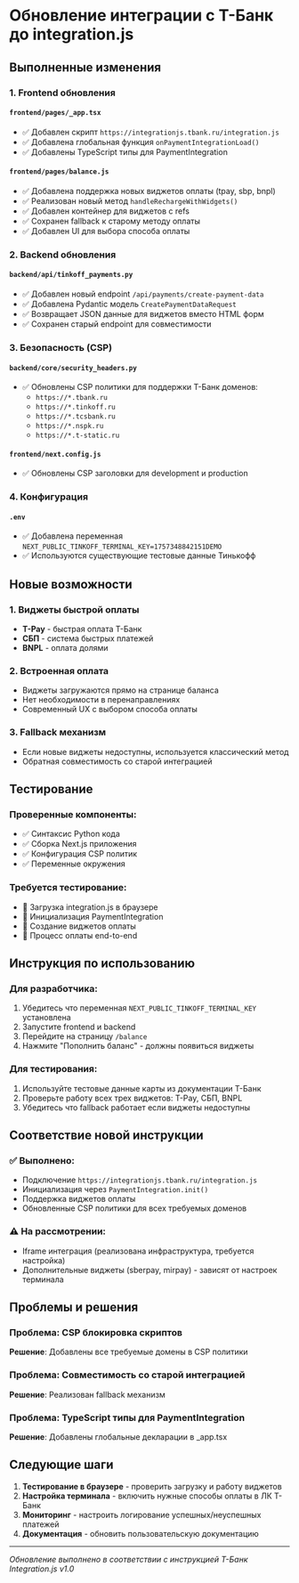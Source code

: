 # Обновление интеграции с Т-Банк до integration.js

## Выполненные изменения

### 1. Frontend обновления

#### `frontend/pages/_app.tsx`
- ✅ Добавлен скрипт `https://integrationjs.tbank.ru/integration.js`
- ✅ Добавлена глобальная функция `onPaymentIntegrationLoad()`
- ✅ Добавлены TypeScript типы для PaymentIntegration

#### `frontend/pages/balance.js`
- ✅ Добавлена поддержка новых виджетов оплаты (tpay, sbp, bnpl)
- ✅ Реализован новый метод `handleRechargeWithWidgets()` 
- ✅ Добавлен контейнер для виджетов с refs
- ✅ Сохранен fallback к старому методу оплаты
- ✅ Добавлен UI для выбора способа оплаты

### 2. Backend обновления

#### `backend/api/tinkoff_payments.py`
- ✅ Добавлен новый endpoint `/api/payments/create-payment-data`
- ✅ Добавлена Pydantic модель `CreatePaymentDataRequest`
- ✅ Возвращает JSON данные для виджетов вместо HTML форм
- ✅ Сохранен старый endpoint для совместимости

### 3. Безопасность (CSP)

#### `backend/core/security_headers.py`
- ✅ Обновлены CSP политики для поддержки Т-Банк доменов:
  - `https://*.tbank.ru`
  - `https://*.tinkoff.ru` 
  - `https://*.tcsbank.ru`
  - `https://*.nspk.ru`
  - `https://*.t-static.ru`

#### `frontend/next.config.js`
- ✅ Обновлены CSP заголовки для development и production

### 4. Конфигурация

#### `.env`
- ✅ Добавлена переменная `NEXT_PUBLIC_TINKOFF_TERMINAL_KEY=1757348842151DEMO`
- ✅ Используются существующие тестовые данные Тинькофф

## Новые возможности

### 1. Виджеты быстрой оплаты
- **T-Pay** - быстрая оплата Т-Банк
- **СБП** - система быстрых платежей
- **BNPL** - оплата долями

### 2. Встроенная оплата
- Виджеты загружаются прямо на странице баланса
- Нет необходимости в перенаправлениях
- Современный UX с выбором способа оплаты

### 3. Fallback механизм
- Если новые виджеты недоступны, используется классический метод
- Обратная совместимость со старой интеграцией

## Тестирование

### Проверенные компоненты:
- ✅ Синтаксис Python кода
- ✅ Сборка Next.js приложения
- ✅ Конфигурация CSP политик
- ✅ Переменные окружения

### Требуется тестирование:
- 🔄 Загрузка integration.js в браузере
- 🔄 Инициализация PaymentIntegration
- 🔄 Создание виджетов оплаты
- 🔄 Процесс оплаты end-to-end

## Инструкция по использованию

### Для разработчика:
1. Убедитесь что переменная `NEXT_PUBLIC_TINKOFF_TERMINAL_KEY` установлена
2. Запустите frontend и backend
3. Перейдите на страницу `/balance`
4. Нажмите "Пополнить баланс" - должны появиться виджеты

### Для тестирования:
1. Используйте тестовые данные карты из документации Т-Банк
2. Проверьте работу всех трех виджетов: T-Pay, СБП, BNPL
3. Убедитесь что fallback работает если виджеты недоступны

## Соответствие новой инструкции

### ✅ Выполнено:
- Подключение `https://integrationjs.tbank.ru/integration.js`
- Инициализация через `PaymentIntegration.init()`
- Поддержка виджетов оплаты
- Обновленные CSP политики для всех требуемых доменов

### ⚠️ На рассмотрении:
- Iframe интеграция (реализована инфраструктура, требуется настройка)
- Дополнительные виджеты (sberpay, mirpay) - зависят от настроек терминала

## Проблемы и решения

### Проблема: CSP блокировка скриптов
**Решение**: Добавлены все требуемые домены в CSP политики

### Проблема: Совместимость со старой интеграцией  
**Решение**: Реализован fallback механизм

### Проблема: TypeScript типы для PaymentIntegration
**Решение**: Добавлены глобальные декларации в _app.tsx

## Следующие шаги

1. **Тестирование в браузере** - проверить загрузку и работу виджетов
2. **Настройка терминала** - включить нужные способы оплаты в ЛК Т-Банк
3. **Мониторинг** - настроить логирование успешных/неуспешных платежей
4. **Документация** - обновить пользовательскую документацию

---
*Обновление выполнено в соответствии с инструкцией Т-Банк Integration.js v1.0*
